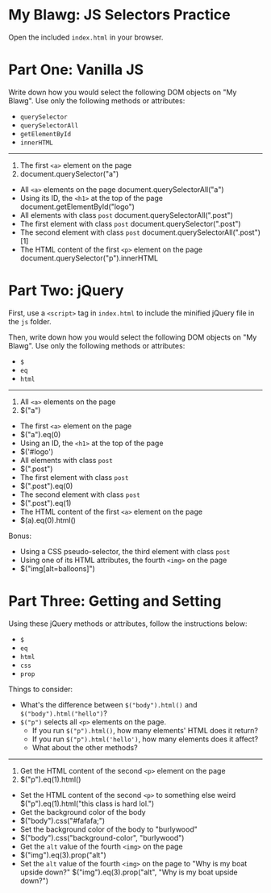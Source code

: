 # My Blawg: JS Selectors Practice

Open the included `index.html` in your browser.

# Part One: Vanilla JS

Write down how you would select the following DOM objects on "My Blawg". Use only the following methods or attributes:

- `querySelector`
- `querySelectorAll`
- `getElementById`
- `innerHTML`

---

1. The first `<a>` element on the page
2. document.querySelector("a")
- All `<a>` elements on the page   document.querySelectorAll("a")
- Using its ID, the `<h1>` at the top of the page   document.getElementById("logo")
- All elements with class `post` document.querySelectorAll(".post")
- The first element with class `post` document.querySelector(".post")
- The second element with class `post` document.querySelectorAll(".post")[1]
- The HTML content of the first `<p>` element on the page document.querySelector("p").innerHTML

# Part Two: jQuery

First, use a `<script>` tag in `index.html` to include the minified jQuery file in the `js` folder.

Then, write down how you would select the following DOM objects on "My Blawg". Use only the following methods or attributes:

- `$`
- `eq`
- `html`

---

1. All `<a>` elements on the page
2. $("a")
- The first `<a>` element on the page
- $("a").eq(0)
- Using an ID, the `<h1>` at the top of the page
- $('#logo')
- All elements with class `post`
-  $(".post")
- The first element with class `post`
- $(".post").eq(0)
- The second element with class `post`
-  $(".post").eq(1)
- The HTML content of the first `<a>` element on the page
-  $(a).eq(0).html()

Bonus:
- Using a CSS pseudo-selector, the third element with class `post`
- Using one of its HTML attributes, the fourth `<img>` on the page
- $("img[alt=balloons]")

# Part Three: Getting and Setting

Using these jQuery methods or attributes, follow the instructions below:

- `$`
- `eq`
- `html`
- `css`
- `prop`

Things to consider:
- What's the difference between `$("body").html()` and `$("body").html("hello")`?
- `$("p")` selects all `<p>` elements on the page.
  - If you run `$("p").html()`, how many elements' HTML does it return?
  - If you run `$("p").html('hello')`, how many elements does it affect?
  - What about the other methods?

---

1. Get the HTML content of the second `<p>` element on the page
2. $("p").eq(1).html()
- Set the HTML content of the second `<p>` to something else weird $("p").eq(1).html("this class is hard lol.")
- Get the background color of the body
-  $("body").css("#fafafa;")
- Set the background color of the body to "burlywood"
- $("body").css("background-color", "burlywood")
- Get the `alt` value of the fourth `<img>` on the page
- $("img").eq(3).prop("alt")
- Set the `alt` value of the fourth `<img>` on the page to "Why is my boat upside down?"
$("img").eq(3).prop("alt", "Why is my boat upside down?")
